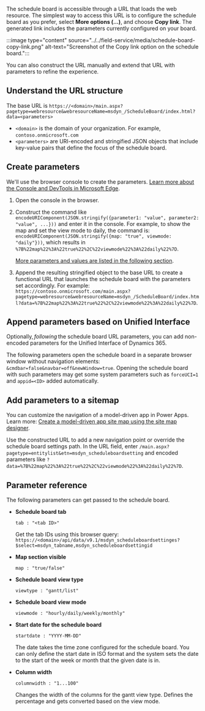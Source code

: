 The schedule board is accessible through a URL that loads the web resource. The simplest way to access this URL is to configure the schedule board as you prefer, select **More options (&hellip;)**, and choose **Copy link**. The generated link includes the parameters currently configured on your board.

:::image type="content" source="../../field-service/media/schedule-board-copy-link.png" alt-text="Screenshot of the Copy link option on the schedule board.":::

You can also construct the URL manually and extend that URL with parameters to refine the experience.

## Understand the URL structure

The base URL is `https://<domain>/main.aspx?pagetype=webresource&webresourceName=msdyn_/ScheduleBoard/index.html?data=<parameters>`

- `<domain>` is the domain of your organization. For example, `contoso.onmicrosoft.com`
- `<parameters>` are URI-encoded and stringified JSON objects that include key-value pairs that define the focus of the schedule board.

## Create parameters

We'll use the browser console to create the parameters. [Learn more about the Console and DevTools in Microsoft Edge](/microsoft-edge/devtools-guide-chromium/console/).

1. Open the console in the browser.

1. Construct the command like `encodeURIComponent(JSON.stringify({parameter1: "value", parameter2: "value", ...}))` and enter it in the console. For example, to show the map and set the view mode to daily, the command is: `encodeURIComponent(JSON.stringify({map: "true", viewmode: "daily"}))`, which results in `%7B%22map%22%3A%22true%22%2C%22viewmode%22%3A%22daily%22%7D`.

   [More parameters and values are listed in the following section](#parameter-reference).

1. Append the resulting stringified object to the base URL to create a functional URL that launches the schedule board with the parameters set accordingly. For example: `https://contoso.onmicrosoft.com/main.aspx?pagetype=webresource&webresourceName=msdyn_/ScheduleBoard/index.html?data=%7B%22map%22%3A%22true%22%2C%22viewmode%22%3A%22daily%22%7D`.

## Append parameters based on Unified Interface

Optionally, *following* the schedule board URL parameters, you can add non-encoded parameters for the Unified Interface of Dynamics 365.

The following parameters open the schedule board in a separate browser window without navigation elements: `&cmdbar=false&navbar=off&newWindow=true`. Opening the schedule board with such parameters may get some system parameters such as `forceUCI=1` and `appid=<ID>` added automatically.

## Add parameters to a sitemap

You can customize the navigation of a model-driven app in Power Apps. Learn more: [Create a model-driven app site map using the site map designer](/power-apps/maker/model-driven-apps/create-site-map-app).

Use the constructed URL to add a new navigation point or override the schedule board settings path. In the URL field, enter `/main.aspx?pagetype=entitylist&etn=msdyn_scheduleboardsetting` and encoded parameters like `?data=%7B%22map%22%3A%22true%22%2C%22viewmode%22%3A%22daily%22%7D`.

## Parameter reference

The following parameters can get passed to the schedule board.

- **Schedule board tab**

  `tab : "<tab ID>"`

  Get the tab IDs using this browser query: `https://<domain>/api/data/v9.1/msdyn_scheduleboardsettinges?$select=msdyn_tabname,msdyn_scheduleboardsettingid`

- **Map section visible**

  `map : "true/false"`

- **Schedule board view type**

  `viewtype : "gantt/list"`

- **Schedule board view mode**

  `viewmode : "hourly/daily/weekly/monthly"`

- **Start date for the schedule board**

  `startdate : "YYYY-MM-DD"`

  The date takes the time zone configured for the schedule board. You can only define the start date in ISO format and the system sets the date to the start of the week or month that the given date is in.

- **Column width**

  `columnwidth : "1...100"`

  Changes the width of the columns for the gantt view type. Defines the percentage and gets converted based on the view mode.
